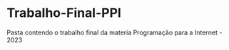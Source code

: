 # Trabalho-Final-PPI
Pasta contendo o trabalho final da materia Programação para a Internet - 2023 
